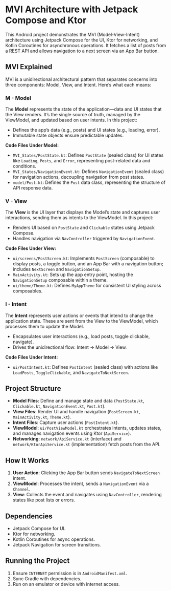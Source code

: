 # MVI Architecture with Jetpack Compose and Ktor

This Android project demonstrates the MVI (Model-View-Intent) architecture using Jetpack Compose for the UI, Ktor for networking, and Kotlin Coroutines for asynchronous operations. It fetches a list of posts from a REST API and allows navigation to a next screen via an App Bar button.

## MVI Explained

MVI is a unidirectional architectural pattern that separates concerns into three components: Model, View, and Intent. Here’s what each means:

### M - Model
The **Model** represents the state of the application—data and UI states that the View renders. It’s the single source of truth, managed by the ViewModel, and updated based on user intents. In this project:
- Defines the app’s data (e.g., posts) and UI states (e.g., loading, error).
- Immutable state objects ensure predictable updates.

**Code Files Under Model:**
- `MVI_States/PostState.kt`: Defines `PostState` (sealed class) for UI states like `Loading`, `Posts`, and `Error`, representing post-related data and conditions.
- `MVI_States/NavigationEvent.kt`: Defines `NavigationEvent` (sealed class) for navigation actions, decoupling navigation from post states.
- `model/Post.kt`: Defines the `Post` data class, representing the structure of API response data.

### V - View
The **View** is the UI layer that displays the Model’s state and captures user interactions, sending them as intents to the ViewModel. In this project:
- Renders UI based on `PostState` and `Clickable` states using Jetpack Compose.
- Handles navigation via `NavController` triggered by `NavigationEvent`.

**Code Files Under View:**
- `ui/screens/PostScreen.kt`: Implements `PostScreen` (composable) to display posts, a toggle button, and an App Bar with a navigation button; includes `NextScreen` and `NavigationSetup`.
- `MainActivity.kt`: Sets up the app entry point, hosting the `NavigationSetup` composable within a theme.
- `ui/theme/Theme.kt`: Defines `MyAppTheme` for consistent UI styling across composables.

### I - Intent
The **Intent** represents user actions or events that intend to change the application state. These are sent from the View to the ViewModel, which processes them to update the Model.
- Encapsulates user interactions (e.g., load posts, toggle clickable, navigate).
- Drives the unidirectional flow: Intent → Model → View.

**Code Files Under Intent:**
- `ui/PostIntent.kt`: Defines `PostIntent` (sealed class) with actions like `LoadPosts`, `ToggleClickable`, and `NavigateToNextScreen`.

## Project Structure
- **Model Files**: Define and manage state and data (`PostState.kt`, `Clickable.kt`, `NavigationEvent.kt`, `Post.kt`).
- **View Files**: Render UI and handle navigation (`PostScreen.kt`, `MainActivity.kt`, `Theme.kt`).
- **Intent Files**: Capture user actions (`PostIntent.kt`).
- **ViewModel**: `ui/PostViewModel.kt` orchestrates intents, updates states, and manages navigation events using Ktor (`ApiService`).
- **Networking**: `network/ApiService.kt` (interface) and `network/KtorApiService.kt` (implementation) fetch posts from the API.

## How It Works
1. **User Action**: Clicking the App Bar button sends `NavigateToNextScreen` intent.
2. **ViewModel**: Processes the intent, sends a `NavigationEvent` via a `Channel`.
3. **View**: Collects the event and navigates using `NavController`, rendering states like post lists or errors.

## Dependencies
- Jetpack Compose for UI.
- Ktor for networking.
- Kotlin Coroutines for async operations.
- Jetpack Navigation for screen transitions.

## Running the Project
1. Ensure `INTERNET` permission is in `AndroidManifest.xml`.
2. Sync Gradle with dependencies.
3. Run on an emulator or device with internet access.